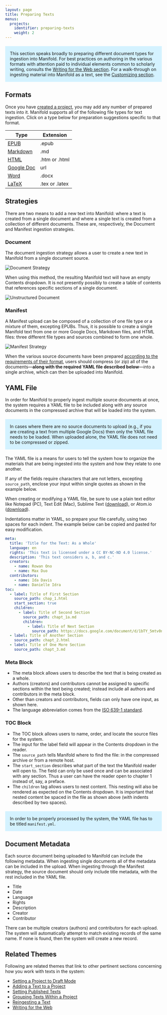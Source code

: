```yaml
---
layout: page
title: Preparing Texts
menus:
  projects:
    identifier: preparing-texts
    weight: 2
---
```


<div style="background: #d4f2ff; margin: 20px 0; padding: 15px;">
This section speaks broadly to preparing different document types for ingestion into Manifold. For best practices on authoring in the various formats with attention paid to individual elements common to scholarly writing, consults the <a href="/docs/writing/writing/html">Writing for the Web section</a>. For a walk-through on ingesting material into Manifold as a text, see the <a href="/docs/projects/customizing/texts.html">Customizing section</a>.
</div>

<a name="formats"></a>
## Formats

Once you have [created a project](/docs/projects/creating.html), you may add any number of prepared texts into it. Manifold supports all of the following file types for text ingestion. Click on a type below for preparation suggestions specific to that format.

| Type                    | Extension      |
|-------------------------|----------------|
| [EPUB](epub.html)       | .epub          |
| [Markdown](md.html)     | .md            |
| [HTML](html.html)       | .htm or .html  |
| [Google Doc](gdoc.html) | url            |
| [Word](docx.html)       | .docx          |
| [LaTeX](tex.html)       | .tex or .latex |

<a name="strategies"></a>
## Strategies

There are two means to add a new text into Manifold: where a text is created from a single document and where a single text is created from a collection of different documents. These are, respectively, the Document and Manifest ingestion strategies.

<a name="document"></a>
### Document

The document ingestion strategy allows a user to create a new text in Manifold from a single document source.

![Document Strategy](/docs/assets/projects/strategy-doc.png)

When using this method, the resulting Manifold text will have an empty Contents dropdown. It is not presently possibly to create a table of contents that references specific sections of a single document.

![Unstructured Document](/docs/assets/projects/unstructured.png)

<a name="manifest"></a>
### Manifest

A Manifest upload can be composed of a collection of one file type or a mixture of them, excepting EPUBs. Thus, it is possible to create a single Manifold text from one or more Google Docs, Markdown files, and HTML files: three different file types and sources combined to form one whole.

![Manifest Strategy](/docs/assets/projects/strategy-manifest.png)

When the various source documents have been prepared [according to the requirements of their format](#formats), users should compress (or zip) all of the documents—**along with the required YAML file described below**—into a single archive, which can then be uploaded into Manifold.

<a name="yml"></a>
## YAML File

In order for Manifold to properly ingest multiple source documents at once, the system requires a YAML file to be included along with any source documents in the compressed archive that will be loaded into the system.

<div style="background: #d4f2ff; margin: 20px 0; padding: 15px;">
In cases where there are no source documents to upload (e.g., if you are creating a text from multiple Google Docs) then only the YAML file needs to be loaded. When uploaded alone, the YAML file does not need to be compressed or zipped.
</div>

The YAML file is a means for users to tell the system how to organize the materials that are being ingested into the system and how they relate to one another.

If any of the fields require characters that are not letters, excepting `source_path`, enclose your input within single quotes as shown in the example below.

When creating or modifying a YAML file, be sure to use a plain text editor like Notepad (PC), Text Edit (Mac), Sublime Text ([download](https://www.sublimetext.com/)), or Atom.io ([download](https://atom.io/)).

Indentations matter in YAML, so prepare your file carefully, using two spaces for each indent. The example below can be copied and pasted for easy modification.

```yml
meta:
  title: 'Title for the Text: As a Whole'
  language: en
  rights: 'This text is licensed under a CC BY-NC-ND 4.0 license.'
  description: 'This text considers a, b, and c.'
  creators:
    - name: Rowan Ono
    - name: Max Duo
  contributors:
    - name: Ida Davis
    - name: Danielle Idra
toc:
  - label: Title of First Section
    source_path: chap_1.html
    start_section: true
    children:
      - label: Title of Second Section
        source_path: chapt_1a.md
        children:
          - label: Title of Next Section
            source_path: https://docs.google.com/document/d/1bTY_5mtv0nIGUOLxvltqmwsrruqgVNgNoT2XJv1m5JQ/edit
  - label: Title of Another Section
    source_path: chapt_2.html
  - label: Title of One More Section
    source_path: chapt_3.md
```

<a name="yml-meta"></a>
### Meta Block

- The meta block allows users to describe the text that is being created as a whole.
- Authors (creators) and contributors cannot be assigned to specific sections within the text being created; instead
include all authors and contributors in the meta block.
- Other than creators and contributors, fields can only have one input, as shown here.
- The language abbreviation comes from the [ISO 639-1 standard](https://www.w3schools.com/tags/ref_language_codes.asp).

<a name="yml-toc"></a>
### TOC Block

- The TOC block allows users to name, order, and locate the source files for the system.
- The input for the label field will appear in the Contents dropdown in the reader.
- The `source_path` tells Manifold where to find the file: in the compressed archive or from a remote host.
- The `start_section` describes what part of the text the Manifold reader will open to. The field can only be used once and can be associated with any section. Thus a user can have the reader open to chapter 1 instead of, say, a preface.
- The `children` tag allows users to nest content. This nesting will also be rendered as expected on the Contents dropdown. It is important that nested content be spaced in the file as shown above (with indents described by two spaces).

<div style="background: #d4f2ff; margin: 20px 0; padding: 15px;">
In order to be properly processed by the system, the YAML file has to be titled <code>manifest.yml</code>.
</div>

<a name="meta"></a>
## Document Metadata

Each source document being uploaded to Manifold can include the following metadata. When ingesting single documents all of the metadata can be included in the upload. When ingesting through the Manifest strategy, the source document should only include title metadata, with the rest included in the YAML file.

- Title
- Date
- Language
- Rights
- Description
- Creator
- Contributor

There can be multiple creators (authors) and contributors for each upload. The system will automatically attempt to match existing records of the same name. If none is found, then the system will create a new record.

<a name="related"></a>
## Related Themes

Following are related themes that link to other pertinent sections concerning how you work with texts in the system:

* [Setting a Project to Draft Mode](customizing/general.html)
* [Adding a Text to a Project](customizing/texts.html)
* [Setting Published Texts](customizing/texts.html)
* [Grouping Texts Within a Project](customizing/texts.html)
* [Reingesting a Text](customizing/texts.html)
* [Writing for the Web](/docs/writing/writing.html)
